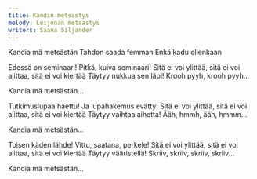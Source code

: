 ```yaml
---
title: Kandin metsästys
melody: Leijonan metsästys
writers: Saana Siljander
---
```


Kandia mä metsästän
Tahdon saada femman
Enkä kadu ollenkaan

Edessä on seminaari!
Pitkä, kuiva seminaari!
Sitä ei voi ylittää,
sitä ei voi alittaa,
sitä ei voi kiertää
Täytyy nukkua sen läpi!
Krooh pyyh, krooh pyyh...

Kandia mä metsästän...

Tutkimuslupaa haettu!
Ja lupahakemus evätty!
Sitä ei voi ylittää,
sitä ei voi alittaa,
sitä ei voi kiertää
Täytyy vaihtaa aihetta!
Ääh, hmmh, ääh, hmmm...

Kandia mä metsästän...

Toisen käden lähde!
Vittu, saatana, perkele!
Sitä ei voi ylittää,
sitä ei voi alittaa,
sitä ei voi kiertää
Täytyy vääristellä!
Skriiv, skriiv, skriiv, skriiv...

Kandia mä metsästän...
